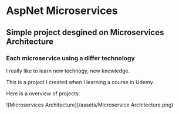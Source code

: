 
# AspNet Microservices

## Simple project desgined on Microservices Architecture

### Each microservice using a differ technology

I really like to learn new technogy, new knowledge.

This is a project I created when I learning a course in Udemy.

Here is a overview of projects:

 ![Microservices Architecture](/assets/Microservice Architecture.png)
